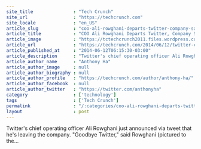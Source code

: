 ```yaml
---
site_title               : "Tech Crunch"
site_url                 : "https://techcrunch.com"
site_locale              : "en_US"
article_slug             : "coo-ali-rowghani-departs-twitter-company-says-it-wont-hire-a-replacement"
article_title            : "COO Ali Rowghani Departs Twitter, Company Says It Won’t Hire A Replacement"
article_image            : "https://tctechcrunch2011.files.wordpress.com/2014/06/4579142946_5e38c108e7_z.jpg?w=640&h=400&crop=1"
article_url              : "https://techcrunch.com/2014/06/12/twitter-coo-departs/"
article_published_at     : "2014-06-12T06:15:30-03:00"
article_description      : "Twitter's chief operating officer Ali Rowghani just announced via tweet that he's leaving the company. 'Goodbye Twitter,' said Rowghani (pictured to the..."
article_author_name      : "Anthony Ha"
article_author_image     : null
article_author_biography : null
article_author_profile   : "https://techcrunch.com/author/anthony-ha/"
article_author_facebook  : null
article_author_twitter   : "https://twitter.com/anthonyha"
category                 : ['technology']
tags                     : ['Tech Crunch']
permalink                : "/:categories/coo-ali-rowghani-departs-twitter-company-says-it-wont-hire-a-replacement/"
layout                   : post
---
```


Twitter's chief operating officer Ali Rowghani just announced via tweet that he's leaving the company. "Goodbye Twitter," said Rowghani (pictured to the...
